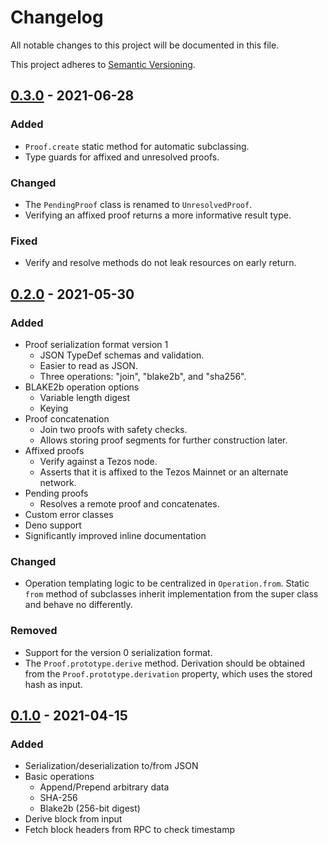 # Changelog

All notable changes to this project will be documented in this file.

This project adheres to [Semantic Versioning].

## [0.3.0] - 2021-06-28

### Added

- `Proof.create` static method for automatic subclassing.
- Type guards for affixed and unresolved proofs.

### Changed

- The `PendingProof` class is renamed to `UnresolvedProof`.
- Verifying an affixed proof returns a more informative result type.

### Fixed

- Verify and resolve methods do not leak resources on early return.

## [0.2.0] - 2021-05-30

### Added

- Proof serialization format version 1
  - JSON TypeDef schemas and validation.
  - Easier to read as JSON.
  - Three operations: "join", "blake2b", and "sha256".
- BLAKE2b operation options
  - Variable length digest
  - Keying
- Proof concatenation
  - Join two proofs with safety checks.
  - Allows storing proof segments for further construction later.
- Affixed proofs
  - Verify against a Tezos node.
  - Asserts that it is affixed to the Tezos Mainnet or an alternate network.
- Pending proofs
  - Resolves a remote proof and concatenates.
- Custom error classes
- Deno support
- Significantly improved inline documentation

### Changed

- Operation templating logic to be centralized in `Operation.from`. Static
  `from` method of subclasses inherit implementation from the super class and
  behave no differently.

### Removed

- Support for the version 0 serialization format.
- The `Proof.prototype.derive` method. Derivation should be obtained from the
  `Proof.prototype.derivation` property, which uses the stored hash as input.

## [0.1.0] - 2021-04-15

### Added

- Serialization/deserialization to/from JSON
- Basic operations
  - Append/Prepend arbitrary data
  - SHA-256
  - Blake2b (256-bit digest)
- Derive block from input
- Fetch block headers from RPC to check timestamp

[Semantic Versioning]: https://semver.org/spec/v2.0.0.html
[0.1.0]: https://gitlab.com/tzstamp/proof/-/releases/0.1.0
[0.2.0]: https://gitlab.com/tzstamp/proof/-/releases/0.2.0
[0.3.0]: https://gitlab.com/tzstamp/proof/-/releases/0.3.0
[0.3.2]: https://github.com/marigold-dev/tzstamp/releases/tag/0.3.2